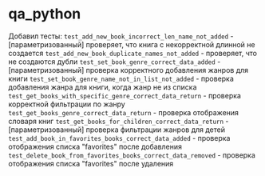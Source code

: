# qa_python
Добавил тесты:
`test_add_new_book_incorrect_len_name_not_added` - [параметризованный] проверяет, что книга с некорректной длинной не создается
`test_add_new_book_duplicate_names_not_added` - проверяет, что не создаются дубли
`test_set_book_genre_correct_data_added` - [параметризованный] проверка корректного добавления жанров для книги
`test_set_book_genre_name_not_in_list_not_added` - проверка добавления жанра для книги, когда жанр не из списка
`test_get_books_with_specific_genre_correct_data_return` - проверка корректной фильтрации по жанру
`test_get_books_genre_correct_data_return` - проверка отображения словаря книг
`test_get_books_for_children_correct_data_return` - [параметризованный] проверка фильтрации жанров для детей
`test_add_book_in_favorites_books_correct_data_added` - проверка отображения списка "favorites" после добавления
`test_delete_book_from_favorites_books_correct_data_removed` - проверка отображения списка "favorites" после удаления